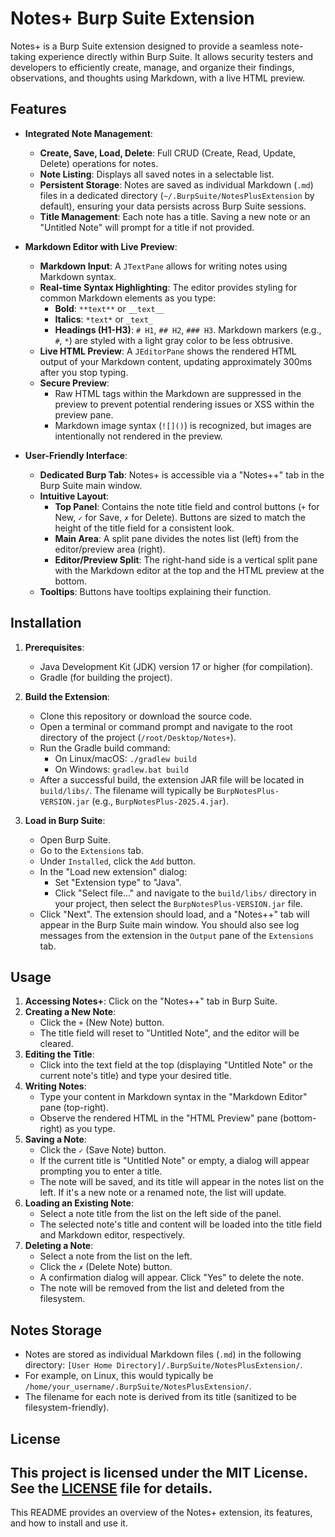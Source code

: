 # Notes+ Burp Suite Extension

Notes+ is a Burp Suite extension designed to provide a seamless note-taking experience directly within Burp Suite. It allows security testers and developers to efficiently create, manage, and organize their findings, observations, and thoughts using Markdown, with a live HTML preview.

## Features

*   **Integrated Note Management**:
    *   **Create, Save, Load, Delete**: Full CRUD (Create, Read, Update, Delete) operations for notes.
    *   **Note Listing**: Displays all saved notes in a selectable list.
    *   **Persistent Storage**: Notes are saved as individual Markdown (`.md`) files in a dedicated directory (`~/.BurpSuite/NotesPlusExtension` by default), ensuring your data persists across Burp Suite sessions.
    *   **Title Management**: Each note has a title. Saving a new note or an "Untitled Note" will prompt for a title if not provided.

*   **Markdown Editor with Live Preview**:
    *   **Markdown Input**: A `JTextPane` allows for writing notes using Markdown syntax.
    *   **Real-time Syntax Highlighting**: The editor provides styling for common Markdown elements as you type:
        *   **Bold**: `**text**` or `__text__`
        *   **Italics**: `*text*` or `_text_`
        *   **Headings (H1-H3)**: `# H1`, `## H2`, `### H3`. Markdown markers (e.g., `#`, `*`) are styled with a light gray color to be less obtrusive.
    *   **Live HTML Preview**: A `JEditorPane` shows the rendered HTML output of your Markdown content, updating approximately 300ms after you stop typing.
    *   **Secure Preview**:
        *   Raw HTML tags within the Markdown are suppressed in the preview to prevent potential rendering issues or XSS within the preview pane.
        *   Markdown image syntax (`![]()`) is recognized, but images are intentionally not rendered in the preview.

*   **User-Friendly Interface**:
    *   **Dedicated Burp Tab**: Notes+ is accessible via a "Notes++" tab in the Burp Suite main window.
    *   **Intuitive Layout**:
        *   **Top Panel**: Contains the note title field and control buttons (`+` for New, `✓` for Save, `✗` for Delete). Buttons are sized to match the height of the title field for a consistent look.
        *   **Main Area**: A split pane divides the notes list (left) from the editor/preview area (right).
        *   **Editor/Preview Split**: The right-hand side is a vertical split pane with the Markdown editor at the top and the HTML preview at the bottom.
    *   **Tooltips**: Buttons have tooltips explaining their function.

## Installation

1.  **Prerequisites**:
    *   Java Development Kit (JDK) version 17 or higher (for compilation).
    *   Gradle (for building the project).

2.  **Build the Extension**:
    *   Clone this repository or download the source code.
    *   Open a terminal or command prompt and navigate to the root directory of the project (`/root/Desktop/Notes+`).
    *   Run the Gradle build command:
        *   On Linux/macOS: `./gradlew build`
        *   On Windows: `gradlew.bat build`
    *   After a successful build, the extension JAR file will be located in `build/libs/`. The filename will typically be `BurpNotesPlus-VERSION.jar` (e.g., `BurpNotesPlus-2025.4.jar`).

3.  **Load in Burp Suite**:
    *   Open Burp Suite.
    *   Go to the `Extensions` tab.
    *   Under `Installed`, click the `Add` button.
    *   In the "Load new extension" dialog:
        *   Set "Extension type" to "Java".
        *   Click "Select file..." and navigate to the `build/libs/` directory in your project, then select the `BurpNotesPlus-VERSION.jar` file.
    *   Click "Next". The extension should load, and a "Notes++" tab will appear in the Burp Suite main window. You should also see log messages from the extension in the `Output` pane of the `Extensions` tab.

## Usage

1.  **Accessing Notes+**: Click on the "Notes++" tab in Burp Suite.
2.  **Creating a New Note**:
    *   Click the `+` (New Note) button.
    *   The title field will reset to "Untitled Note", and the editor will be cleared.
3.  **Editing the Title**:
    *   Click into the text field at the top (displaying "Untitled Note" or the current note's title) and type your desired title.
4.  **Writing Notes**:
    *   Type your content in Markdown syntax in the "Markdown Editor" pane (top-right).
    *   Observe the rendered HTML in the "HTML Preview" pane (bottom-right) as you type.
5.  **Saving a Note**:
    *   Click the `✓` (Save Note) button.
    *   If the current title is "Untitled Note" or empty, a dialog will appear prompting you to enter a title.
    *   The note will be saved, and its title will appear in the notes list on the left. If it's a new note or a renamed note, the list will update.
6.  **Loading an Existing Note**:
    *   Select a note title from the list on the left side of the panel.
    *   The selected note's title and content will be loaded into the title field and Markdown editor, respectively.
7.  **Deleting a Note**:
    *   Select a note from the list on the left.
    *   Click the `✗` (Delete Note) button.
    *   A confirmation dialog will appear. Click "Yes" to delete the note.
    *   The note will be removed from the list and deleted from the filesystem.

## Notes Storage

*   Notes are stored as individual Markdown files (`.md`) in the following directory: `[User Home Directory]/.BurpSuite/NotesPlusExtension/`.
*   For example, on Linux, this would typically be `/home/your_username/.BurpSuite/NotesPlusExtension/`.
*   The filename for each note is derived from its title (sanitized to be filesystem-friendly).


## License

This project is licensed under the MIT License. See the [LICENSE](LICENSE) file for details.
---

This README provides an overview of the Notes+ extension, its features, and how to install and use it.
